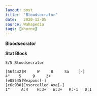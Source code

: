 ```yaml
---
layout: post
title:  "Bloodsecrator"
date:   2020-12-05
source: Wahapedia
tags: [khorne]
---
```


**Bloodsecrator**

**Stat Block**
```
5/5 Bloodsecrator
```

```
[56f442]M     W     B     Sa    [-]
4"    5     9     3+    
[e85545]Weapons[-]
[c6c930]Ensorcelled Axe[-]
1"     A:4    H:3+   W:3+   R:-1   D:1   
```


